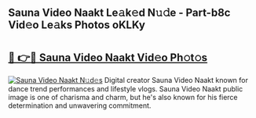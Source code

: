 ## Sauna Video Naakt Le𝚊k𝚎d N𝚞𝚍e - Part-b8c Vid𝚎o Le𝚊ks Photos oKLKy

# <h2><a href="http://fb1r3gm.evod.top/?m=Sauna+Video+Naakt">🔗 👉🔴 Sauna Video Naakt Vid𝚎o Ph𝚘t𝚘s</a></h2>

[![Sauna Video Naakt N𝚞d𝚎s](https://i.imgur.com/8V9OHl7.gif)](http://fb1r3gm.evod.top/?m=Sauna+Video+Naakt)
Digital creator Sauna Video Naakt known for dance trend performances and lifestyle vlogs. Sauna Video Naakt public image is one of charisma and charm, but he's also known for his fierce determination and unwavering commitment. 
